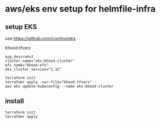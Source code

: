 # aws/eks env setup for helmfile-infra

## setup EKS

use https://github.com/contino/eks

bhood.tfvars 
```
asg_desired=2
cluster_name="eks-bhood-cluster"
efs_name="bhood-efs"
eks_cluster_version="1.15"
```

```
terraform init
terrafomr apply -var-file="bhood.tfvars"
aws eks update-kubeconfig --name eks-bhood-cluster
```

## install
```
terraform init
terrafomr apply
```
